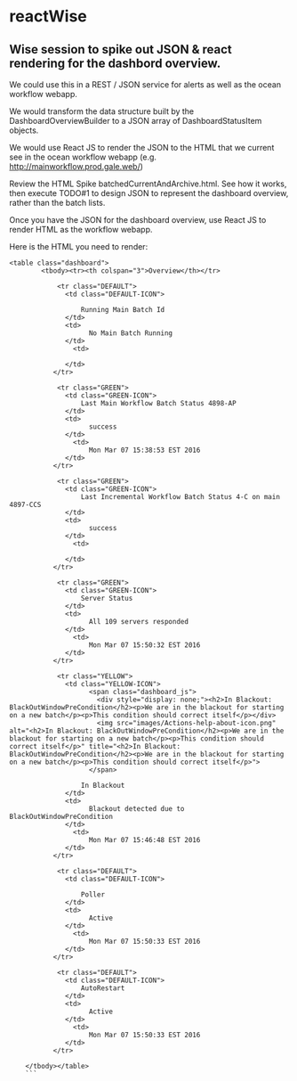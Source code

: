 # reactWise

Wise session to spike out JSON & react rendering for the dashbord overview.
-------------


We could use this in a REST / JSON service for alerts as well as the ocean workflow webapp.

We would transform the data structure built by the DashboardOverviewBuilder to a JSON array of DashboardStatusItem objects.

We would use React JS to render the JSON to the HTML that we current see in the ocean workflow webapp (e.g. http://mainworkflow.prod.gale.web/)


Review the HTML Spike batchedCurrentAndArchive.html.  See how it works, then execute TODO#1 to design JSON 
to represent the dashboard overview, rather than the batch lists.

Once you have the JSON for the dashboard overview, use React JS to render HTML as the workflow webapp.

Here is the HTML you need to render:

```
<table class="dashboard">
		<tbody><tr><th colspan="3">Overview</th></tr>
		
			<tr class="DEFAULT">
			  <td class="DEFAULT-ICON">
			      
			      Running Main Batch Id			  
			  </td>
			  <td>
			        No Main Batch Running
			  </td>
			    <td>
			        
			  </td>
		   </tr>
		
			<tr class="GREEN">
			  <td class="GREEN-ICON">  
			      Last Main Workflow Batch Status 4898-AP			  
			  </td>
			  <td>
			        success
			  </td>
			    <td>
			        Mon Mar 07 15:38:53 EST 2016
			  </td>
		   </tr>
		
			<tr class="GREEN">
			  <td class="GREEN-ICON">			      
			      Last Incremental Workflow Batch Status 4-C on main 4897-CCS			  
			  </td>
			  <td>
			        success
			  </td>
			    <td>
			    
			  </td>
		   </tr>
		
			<tr class="GREEN">
			  <td class="GREEN-ICON">
			      Server Status			  
			  </td>
			  <td>
			        All 109 servers responded
			  </td>
			    <td>
			        Mon Mar 07 15:50:32 EST 2016
			  </td>
		   </tr>
		
			<tr class="YELLOW">
			  <td class="YELLOW-ICON">
			        <span class="dashboard_js">
			          <div style="display: none;"><h2>In Blackout: BlackOutWindowPreCondition</h2><p>We are in the blackout for starting on a new batch</p><p>This condition should correct itself</p></div>
				      <img src="images/Actions-help-about-icon.png" alt="<h2>In Blackout: BlackOutWindowPreCondition</h2><p>We are in the blackout for starting on a new batch</p><p>This condition should correct itself</p>" title="<h2>In Blackout: BlackOutWindowPreCondition</h2><p>We are in the blackout for starting on a new batch</p><p>This condition should correct itself</p>">
				    </span>
			      
			      In Blackout			  
			  </td>
			  <td>
			        Blackout detected due to BlackOutWindowPreCondition
			  </td>
			    <td>
			        Mon Mar 07 15:46:48 EST 2016
			  </td>
		   </tr>
		
			<tr class="DEFAULT">
			  <td class="DEFAULT-ICON">
			      
			      Poller			  
			  </td>
			  <td>
			        Active
			  </td>
			    <td>
			        Mon Mar 07 15:50:33 EST 2016
			  </td>
		   </tr>
		
			<tr class="DEFAULT">
			  <td class="DEFAULT-ICON">
			      AutoRestart			  
			  </td>
			  <td>
			        Active
			  </td>
			    <td>
			        Mon Mar 07 15:50:33 EST 2016
			  </td>
		   </tr>
		
	</tbody></table>
	```